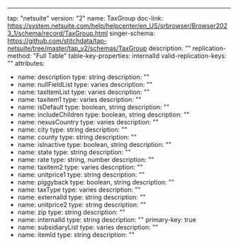 ---
tap: "netsuite"
version: "2"
name: TaxGroup
doc-link: https://system.netsuite.com/help/helpcenter/en_US/srbrowser/Browser2023_1/schema/record/TaxGroup.html
singer-schema: https://github.com/stitchdata/tap-netsuite/tree/master/tap_v2/schemas/TaxGroup
description: ""
replication-method: "Full Table"
table-key-properties: internalId
valid-replication-keys: ""
attributes:
- name: description
  type: string
  description: ""
- name: nullFieldList
  type: varies
  description: ""
- name: taxItemList
  type: varies
  description: ""
- name: taxitem1
  type: varies
  description: ""
- name: isDefault
  type: boolean, string
  description: ""
- name: includeChildren
  type: boolean, string
  description: ""
- name: nexusCountry
  type: varies
  description: ""
- name: city
  type: string
  description: ""
- name: county
  type: string
  description: ""
- name: isInactive
  type: boolean, string
  description: ""
- name: state
  type: string
  description: ""
- name: rate
  type: string, number
  description: ""
- name: taxitem2
  type: varies
  description: ""
- name: unitprice1
  type: string
  description: ""
- name: piggyback
  type: boolean, string
  description: ""
- name: taxType
  type: varies
  description: ""
- name: externalId
  type: string
  description: ""
- name: unitprice2
  type: string
  description: ""
- name: zip
  type: string
  description: ""
- name: internalId
  type: string
  description: ""
  primary-key: true
- name: subsidiaryList
  type: varies
  description: ""
- name: itemId
  type: string
  description: ""
